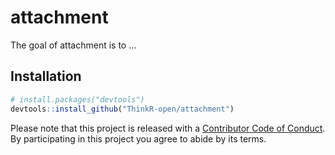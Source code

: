 
<!-- README.md is generated from README.Rmd. Please edit that file -->
attachment
==========

The goal of attachment is to ...

Installation
------------

``` r
# install.packages("devtools")
devtools::install_github("ThinkR-open/attachment")
```

Please note that this project is released with a [Contributor Code of Conduct](CODE_OF_CONDUCT.md). By participating in this project you agree to abide by its terms.

